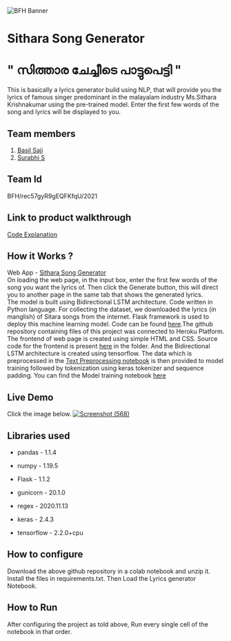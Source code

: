 ![BFH Banner](https://trello-attachments.s3.amazonaws.com/542e9c6316504d5797afbfb9/542e9c6316504d5797afbfc1/39dee8d993841943b5723510ce663233/Frame_19.png)
# Sithara Song Generator
<h1>" സിത്താര ചേച്ചീടെ പാട്ടുപെട്ടി "</h1>
This is basically a lyrics generator build using NLP, that will provide you the lyrics of famous singer predominant in the malayalam industry Ms.Sithara Krishnakumar using the pre-trained model. Enter the first few words of the song and lyrics will be displayed to you.

## Team members
1. <a href="https://github.com/basil-b2s">Basil Saji</a>
2. <a href="https://github.com/SurabhiSuresh22">Surabhi S</a>
 
## Team Id
BFH/rec57gyR9gEQFKfqU/2021

## Link to product walkthrough
<a href="https://drive.google.com/file/d/1I1qvkrQjoVHvS1b73geUG1ND1TsPs1zz/view?usp=sharing">Code Explanation</a><br>

## How it Works ?

Web App  - <a href="https://sithara-lyrics-generator.herokuapp.com/">Sithara Song Generator</a><br>
 On loading the web page, in the input box, enter the first few words of the song you want the lyrics of. Then click the Generate button, this will direct you to another page in the same tab that shows the generated lyrics.<br>
The model is built using Bidirectional LSTM architecture. Code written in Python language. For collecting the dataset, we downloaded the lyrics (in manglish) of Sitara songs from the internet. Flask framework is used to deploy this machine learning model. Code can be found <a href="https://github.com/basil-b2s/Sithara-Music-Box/blob/master/app.py">here</a>.The github repository containing files of this project was connected to Heroku Platform. The frontend of web page is created using simple HTML and CSS. Source code for the frontend is present <a href="https://github.com/basil-b2s/Sithara-Music-Box/tree/master/templates">here</a> in the folder. And the Bidirectional LSTM architecture is created using tensorflow. The data which is preprocessed in the <a href="https://github.com/basil-b2s/Sithara-Music-Box/blob/master/Text%20Preprocessing.ipynb">Text Preprocessing notebook</a> is then provided to model training followed by tokenization using keras tokenizer  and sequence padding. You can find the Model training notebook <a href="https://github.com/basil-b2s/Sithara-Music-Box/blob/master/Lyrics%20Generator.ipynb">here</a> 

## Live Demo
Click the image below.
<a href="https://drive.google.com/file/d/11O2E2WpngtQo3OdwB3q3LIiz6Td_Lp_m/view?usp=sharing">![Screenshot (568)](https://user-images.githubusercontent.com/63139488/119367812-f6cfd580-bccf-11eb-8a5c-639104d15668.png)</a><br>

## Libraries used
* pandas - 1.1.4

* numpy - 1.19.5

* Flask - 1.1.2

* gunicorn - 20.1.0

* regex - 2020.11.13

* keras - 2.4.3

* tensorflow - 2.2.0+cpu

## How to configure
Download the above github repository in a colab notebook and unzip it. Install the files in requirements.txt. Then Load the Lyrics generator Notebook.

## How to Run
After configuring the project as told above, Run every single cell of the notebook in that order.

